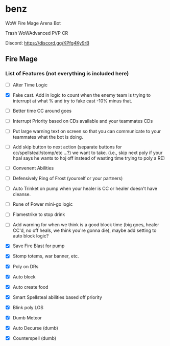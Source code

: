 # benz
WoW Fire Mage Arena Bot

Trash WoWAdvanced PVP CR

Discord: https://discord.gg/KPfg4Ky9rB

## Fire Mage

### List of Features (not everything is included here)

- [ ] Alter Time Logic

- [x] Fake cast. Add in logic to count when the enemy team is trying to interrupt at what % and try to fake cast -10% minus that. 

- [ ] Better time CC around goes

- [ ] Interrupt Priority based on CDs available and your teammates CDs

- [ ] Put large warning text on screen so that you can communicate to your teammates what the bot is doing.

- [ ] Add skip button to next action (separate buttons for cc/spellsteal/stomp/etc ...?) we want to take. (i.e., skip next poly if your hpal says he wants to hoj off instead of wasting time trying to poly a RE)

- [ ] Convenent Abilities

- [ ] Defensively Ring of Frost (yourself or your partners)

- [ ] Auto Trinket on pump when your healer is CC or healer doesn't have cleanse.

- [ ] Rune of Power mini-go logic

- [ ] Flamestrike to stop drink

- [ ] Add warning for when we think is a good block time (big goes, healer CC'd, no off heals, we think you're gonna die), maybe add setting to auto block logic?

- [x] Save Fire Blast for pump

- [x]  Stomp totems, war banner, etc.

- [x]  Poly on DRs

- [x]  Auto block

- [x]  Auto create food

- [x]  Smart Spellsteal abilities based off priority

- [x]  Blink poly LOS

- [x]  Dumb Meteor

- [x] Auto Decurse (dumb)

- [x]  Counterspell (dumb)
